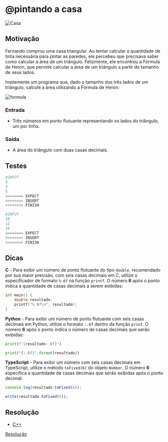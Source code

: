 # @pintando a casa

![Casa](cover.jpg)

## Motivação

Fernando comprou uma casa triangular. Ao tentar calcular a quantidade de tinta necessária para pintar as paredes, ele percebeu que precisava saber como calcular a área de um triângulo. Felizmente, ele encontrou a Fórmula de Heron, que permite calcular a área de um triângulo a partir do tamanho de seus lados.

Implemente um programa que, dado o tamanho dos três lados de um triângulo, calcule a área utilizando a Fórmula de Heron:

![formula](heron.jpg)​

### Entrada

- Três números em ponto flutuante representando os lados do triângulo, um por linha.

### Saída

- A área do triângulo com duas casas decimais.

## Testes

```py
#INPUT
4
3
5
======== EXPECT
>>>>>>>> INSERT
<<<<<<<< FINISH
```

```py
#INPUT
10
12
16
======== EXPECT
>>>>>>>> INSERT
<<<<<<<< FINISH
```

## Dicas

**C** - Para exibir um número de ponto flutuante do tipo `double`, recomendado por sua maior precisão, com seis casas decimais em C, utilize o especificador de formato `%.6f` na função `printf`. O número **6** após o ponto indica a quantidade de casas decimais a serem exibidas:

```c
int main() {
    double resultado;
    printf("%.6f\n", resultado);
}
```

**Python** - Para exibir um número de ponto flutuante com seis casas decimais em Python, utilize o formato `:.6f` dentro da função `print`. O número **6** após o ponto indica o número de casas decimais que serão exibidas:

```py
print(f"{resultado:.6f}")
```

```py
print("{:.6f}".format(resultado))
```

**TypeScript** - Para exibir um número com seis casas decimais em TypeScript, utilize o método `toFixed(6)` do objeto `Number`. O número **6** especifica a quantidade de casas decimais que serão exibidas após o ponto decimal:

```ts
console.log(resultado.toFixed(6)); 
```

```ts
write(resultado.toFixed(6));
```

## Resolução

- [C++](https://youtu.be/nlgT_jAtmy4)

[Resolução](https://youtu.be/sWg893W5r_w)
